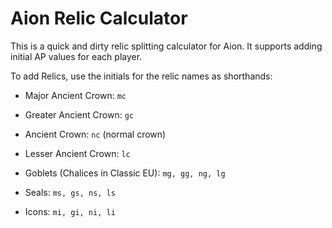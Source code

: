 # Aion Relic Calculator

This is a quick and dirty relic splitting calculator for Aion. 
It supports adding initial AP values for each player.

To add Relics, use the initials for the relic names as shorthands:

- Major Ancient Crown: ``mc``
- Greater Ancient Crown: ``gc``
- Ancient Crown: ``nc`` (normal crown)
- Lesser Ancient Crown: ``lc``


 - Goblets (Chalices in Classic EU): ``mg, gg, ng, lg``
 - Seals: ``ms, gs, ns, ls``
 - Icons: ``mi, gi, ni, li``